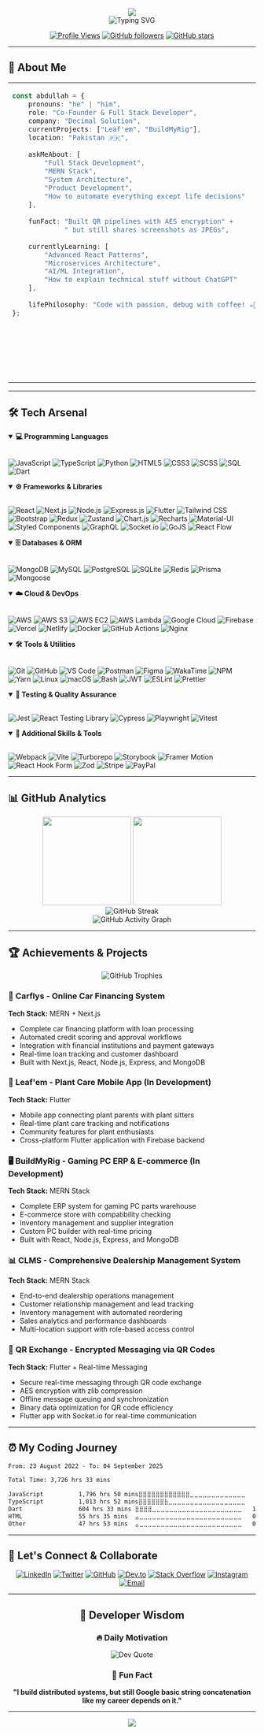<div align="center">
  <img src="https://capsule-render.vercel.app/api?type=waving&color=0:667eea,100:764ba2&height=300&section=header&text=Abdullah%20Saad&fontSize=80&fontAlign=50&fontAlignY=38&desc=Full-Stack%20Developer%20%7C%20Co-Founder%20at%20Decimal%20Solution&descAlign=50&descAlignY=55&animation=fadeIn" />
</div>

<div align="center">
  <img src="https://readme-typing-svg.demolab.com?font=Fira+Code&size=22&duration=3000&pause=1000&color=58A6FF&center=true&vCenter=true&multiline=true&width=700&height=120&lines=%F0%9F%9A%80+Building+the+future+with+code;%F0%9F%8C%9F+MERN+Stack+Enthusiast;%F0%9F%92%A1+Currently+crafting+Leaf'em+%26+BuildMyRig;%E2%9A%A1+Spaces+over+tabs+forever!;%F0%9F%94%A5+Turning+coffee+into+code+since+2022" alt="Typing SVG" />
</div>

<div align="center">
  
[![Profile Views](https://komarev.com/ghpvc/?username=abdullahsaad5&style=for-the-badge&color=brightgreen)](https://github.com/abdullahsaad5)
[![GitHub followers](https://img.shields.io/github/followers/abdullahsaad5?style=for-the-badge&color=blue)](https://github.com/abdullahsaad5)
[![GitHub stars](https://img.shields.io/github/stars/abdullahsaad5?style=for-the-badge&color=yellow)](https://github.com/abdullahsaad5)

</div>

---

## 🚀 About Me

<table>
<tr>
<td width="55%" valign="top">

```typescript
const abdullah = {
    pronouns: "he" | "him",
    role: "Co-Founder & Full Stack Developer",
    company: "Decimal Solution",
    currentProjects: ["Leaf'em", "BuildMyRig"],
    location: "Pakistan 🇵🇰",
    
    askMeAbout: [
        "Full Stack Development",
        "MERN Stack", 
        "System Architecture",
        "Product Development",
        "How to automate everything except life decisions"
    ],
    
    funFact: "Built QR pipelines with AES encryption" +
             " but still shares screenshots as JPEGs",
    
    currentlyLearning: [
        "Advanced React Patterns",
        "Microservices Architecture", 
        "AI/ML Integration",
        "How to explain technical stuff without ChatGPT"
    ],
    
    lifePhilosophy: "Code with passion, debug with coffee! ☕🐛➡️✨"
};
```

</td>
<td width="45%" valign="top">

<div align="center">
<img src="https://media.giphy.com/media/qgQUggAC3Pfv687qPC/giphy.gif" width="300" alt="Coding"/>
</div>

**Quick Facts:**
- 🔭 Co-Founder at **Decimal Solution**
- 🌱 Building **Leaf'em** & **BuildMyRig**
- 💬 Ask me about **MERN Stack**
- ⚡ **3,563+ hours** of coding (and counting...)
- 🎯 **50.08%** JS, **25.97%** TS *(Updated via WakaTime)*
- 🏆 Leading teams & running SCRUMs
- 🤖 Built family trees but can't trace the root of own problems

</td>
</tr>
</table>

---

## 🛠️ Tech Arsenal

<details open>
<summary><b>💻 Programming Languages</b></summary>
<br>

![JavaScript](https://img.shields.io/badge/-JavaScript%20(ES6+)-F7DF1E?style=for-the-badge&logo=javascript&logoColor=black)
![TypeScript](https://img.shields.io/badge/-TypeScript-3178C6?style=for-the-badge&logo=typescript&logoColor=white)
![Python](https://img.shields.io/badge/-Python-3776AB?style=for-the-badge&logo=python&logoColor=white)
![HTML5](https://img.shields.io/badge/-HTML5-E34F26?style=for-the-badge&logo=html5&logoColor=white)
![CSS3](https://img.shields.io/badge/-CSS3-1572B6?style=for-the-badge&logo=css3&logoColor=white)
![SCSS](https://img.shields.io/badge/-SCSS-CC6699?style=for-the-badge&logo=sass&logoColor=white)
![SQL](https://img.shields.io/badge/-SQL-4479A1?style=for-the-badge&logo=mysql&logoColor=white)
![Dart](https://img.shields.io/badge/-Dart-0175C2?style=for-the-badge&logo=dart&logoColor=white)

</details>

<details open>
<summary><b>⚙️ Frameworks & Libraries</b></summary>
<br>

![React](https://img.shields.io/badge/-React.js-61DAFB?style=for-the-badge&logo=react&logoColor=black)
![Next.js](https://img.shields.io/badge/-Next.js-000000?style=for-the-badge&logo=next.js&logoColor=white)
![Node.js](https://img.shields.io/badge/-Node.js-339933?style=for-the-badge&logo=node.js&logoColor=white)
![Express.js](https://img.shields.io/badge/-Express.js-000000?style=for-the-badge&logo=express&logoColor=white)
![Flutter](https://img.shields.io/badge/-Flutter-02569B?style=for-the-badge&logo=flutter&logoColor=white)
![Tailwind CSS](https://img.shields.io/badge/-Tailwind_CSS-38B2AC?style=for-the-badge&logo=tailwind-css&logoColor=white)
![Bootstrap](https://img.shields.io/badge/-Bootstrap-7952B3?style=for-the-badge&logo=bootstrap&logoColor=white)
![Redux](https://img.shields.io/badge/-Redux-764ABC?style=for-the-badge&logo=redux&logoColor=white)
![Zustand](https://img.shields.io/badge/-Zustand-FF6B6B?style=for-the-badge&logo=react&logoColor=white)
![Chart.js](https://img.shields.io/badge/-Chart.js-FF6384?style=for-the-badge&logo=chart.js&logoColor=white)
![Recharts](https://img.shields.io/badge/-Recharts-8884D8?style=for-the-badge&logo=react&logoColor=white)
![Material-UI](https://img.shields.io/badge/-Material--UI-0081CB?style=for-the-badge&logo=material-ui&logoColor=white)
![Styled Components](https://img.shields.io/badge/-Styled_Components-DB7093?style=for-the-badge&logo=styled-components&logoColor=white)
![GraphQL](https://img.shields.io/badge/-GraphQL-E10098?style=for-the-badge&logo=graphql&logoColor=white)
![Socket.io](https://img.shields.io/badge/-Socket.io-010101?style=for-the-badge&logo=socket.io&logoColor=white)
![GoJS](https://img.shields.io/badge/-GoJS-00ADD8?style=for-the-badge&logo=go&logoColor=white)
![React Flow](https://img.shields.io/badge/-React_Flow-FF6B6B?style=for-the-badge&logo=react&logoColor=white)

</details>

<details open>
<summary><b>🗄️ Databases & ORM</b></summary>
<br>

![MongoDB](https://img.shields.io/badge/-MongoDB-47A248?style=for-the-badge&logo=mongodb&logoColor=white)
![MySQL](https://img.shields.io/badge/-MySQL-4479A1?style=for-the-badge&logo=mysql&logoColor=white)
![PostgreSQL](https://img.shields.io/badge/-PostgreSQL-336791?style=for-the-badge&logo=postgresql&logoColor=white)
![SQLite](https://img.shields.io/badge/-SQLite-003B57?style=for-the-badge&logo=sqlite&logoColor=white)
![Redis](https://img.shields.io/badge/-Redis-DC382D?style=for-the-badge&logo=redis&logoColor=white)
![Prisma](https://img.shields.io/badge/-Prisma-2D3748?style=for-the-badge&logo=prisma&logoColor=white)
![Mongoose](https://img.shields.io/badge/-Mongoose-880000?style=for-the-badge&logo=mongoose&logoColor=white)

</details>

<details open>
<summary><b>☁️ Cloud & DevOps</b></summary>
<br>

![AWS](https://img.shields.io/badge/-AWS-232F3E?style=for-the-badge&logo=amazon-aws&logoColor=white)
![AWS S3](https://img.shields.io/badge/-AWS_S3-569A31?style=for-the-badge&logo=amazon-s3&logoColor=white)
![AWS EC2](https://img.shields.io/badge/-AWS_EC2-FF9900?style=for-the-badge&logo=amazon-ec2&logoColor=white)
![AWS Lambda](https://img.shields.io/badge/-AWS_Lambda-FF9900?style=for-the-badge&logo=aws-lambda&logoColor=white)
![Google Cloud](https://img.shields.io/badge/-Google_Cloud-4285F4?style=for-the-badge&logo=google-cloud&logoColor=white)
![Firebase](https://img.shields.io/badge/-Firebase-FFCA28?style=for-the-badge&logo=firebase&logoColor=black)
![Vercel](https://img.shields.io/badge/-Vercel-000000?style=for-the-badge&logo=vercel&logoColor=white)
![Netlify](https://img.shields.io/badge/-Netlify-00C7B7?style=for-the-badge&logo=netlify&logoColor=white)
![Docker](https://img.shields.io/badge/-Docker-2496ED?style=for-the-badge&logo=docker&logoColor=white)
![GitHub Actions](https://img.shields.io/badge/-GitHub_Actions-2088FF?style=for-the-badge&logo=github-actions&logoColor=white)
![Nginx](https://img.shields.io/badge/-Nginx-009639?style=for-the-badge&logo=nginx&logoColor=white)

</details>

<details open>
<summary><b>🛠️ Tools & Utilities</b></summary>
<br>

![Git](https://img.shields.io/badge/-Git-F05032?style=for-the-badge&logo=git&logoColor=white)
![GitHub](https://img.shields.io/badge/-GitHub-181717?style=for-the-badge&logo=github&logoColor=white)
![VS Code](https://img.shields.io/badge/-VS_Code-007ACC?style=for-the-badge&logo=visual-studio-code&logoColor=white)
![Postman](https://img.shields.io/badge/-Postman-FF6C37?style=for-the-badge&logo=postman&logoColor=white)
![Figma](https://img.shields.io/badge/-Figma-F24E1E?style=for-the-badge&logo=figma&logoColor=white)
![WakaTime](https://img.shields.io/badge/-WakaTime-000000?style=for-the-badge&logo=wakatime&logoColor=white)
![NPM](https://img.shields.io/badge/-NPM-CB3837?style=for-the-badge&logo=npm&logoColor=white)
![Yarn](https://img.shields.io/badge/-Yarn-2C8EBB?style=for-the-badge&logo=yarn&logoColor=white)
![Linux](https://img.shields.io/badge/-Linux-FCC624?style=for-the-badge&logo=linux&logoColor=black)
![macOS](https://img.shields.io/badge/-macOS-000000?style=for-the-badge&logo=apple&logoColor=white)
![Bash](https://img.shields.io/badge/-Bash-4EAA25?style=for-the-badge&logo=gnu-bash&logoColor=white)
![JWT](https://img.shields.io/badge/-JWT-000000?style=for-the-badge&logo=json-web-tokens&logoColor=white)
![ESLint](https://img.shields.io/badge/-ESLint-4B32C3?style=for-the-badge&logo=eslint&logoColor=white)
![Prettier](https://img.shields.io/badge/-Prettier-F7B93E?style=for-the-badge&logo=prettier&logoColor=black)

</details>

<details open>
<summary><b>🧪 Testing & Quality Assurance</b></summary>
<br>

![Jest](https://img.shields.io/badge/-Jest-C21325?style=for-the-badge&logo=jest&logoColor=white)
![React Testing Library](https://img.shields.io/badge/-React_Testing_Library-E33332?style=for-the-badge&logo=testing-library&logoColor=white)
![Cypress](https://img.shields.io/badge/-Cypress-17202C?style=for-the-badge&logo=cypress&logoColor=white)
![Playwright](https://img.shields.io/badge/-Playwright-2EAD33?style=for-the-badge&logo=playwright&logoColor=white)
![Vitest](https://img.shields.io/badge/-Vitest-6E9F18?style=for-the-badge&logo=vitest&logoColor=white)

</details>

<details open>
<summary><b>🎯 Additional Skills & Tools</b></summary>
<br>

![Webpack](https://img.shields.io/badge/-Webpack-8DD6F9?style=for-the-badge&logo=webpack&logoColor=black)
![Vite](https://img.shields.io/badge/-Vite-646CFF?style=for-the-badge&logo=vite&logoColor=white)
![Turborepo](https://img.shields.io/badge/-Turborepo-EF4444?style=for-the-badge&logo=turborepo&logoColor=white)
![Storybook](https://img.shields.io/badge/-Storybook-FF4785?style=for-the-badge&logo=storybook&logoColor=white)
![Framer Motion](https://img.shields.io/badge/-Framer_Motion-0055FF?style=for-the-badge&logo=framer&logoColor=white)
![React Hook Form](https://img.shields.io/badge/-React_Hook_Form-EC5990?style=for-the-badge&logo=reacthookform&logoColor=white)
![Zod](https://img.shields.io/badge/-Zod-3E67B1?style=for-the-badge&logo=zod&logoColor=white)
![Stripe](https://img.shields.io/badge/-Stripe-008CDD?style=for-the-badge&logo=stripe&logoColor=white)
![PayPal](https://img.shields.io/badge/-PayPal-00457C?style=for-the-badge&logo=paypal&logoColor=white)

</details>

---

## 📊 GitHub Analytics

<div align="center">
  <img height="180em" src="https://github-readme-stats.vercel.app/api?username=abdullahsaad5&show_icons=true&theme=tokyonight&include_all_commits=true&count_private=true&hide_border=true"/>
  <img height="180em" src="https://github-readme-stats.vercel.app/api/top-langs/?username=abdullahsaad5&layout=compact&langs_count=8&theme=tokyonight&hide_border=true"/>
</div>

<div align="center">
  <img src="https://streak-stats.demolab.com/?user=abdullahsaad5&theme=tokyonight&hide_border=true" alt="GitHub Streak" />
</div>

<div align="center">
  <img src="https://github-readme-activity-graph.vercel.app/graph?username=abdullahsaad5&theme=tokyo-night&hide_border=true" alt="GitHub Activity Graph" />
</div>

---

## 🏆 Achievements & Projects

<div align="center">
  <img src="https://github-profile-trophy.vercel.app/?username=abdullahsaad5&theme=tokyonight&no-frame=true&no-bg=false&margin-w=4&row=2" alt="GitHub Trophies" />
</div>

### 🚗 **Carflys** - Online Car Financing System
**Tech Stack:** MERN + Next.js
- Complete car financing platform with loan processing
- Automated credit scoring and approval workflows
- Integration with financial institutions and payment gateways
- Real-time loan tracking and customer dashboard
- Built with Next.js, React, Node.js, Express, and MongoDB

### 🌿 **Leaf'em** - Plant Care Mobile App (In Development)
**Tech Stack:** Flutter
- Mobile app connecting plant parents with plant sitters
- Real-time plant care tracking and notifications
- Community features for plant enthusiasts
- Cross-platform Flutter application with Firebase backend

### 🖥️ **BuildMyRig** - Gaming PC ERP & E-commerce (In Development)
**Tech Stack:** MERN Stack
- Complete ERP system for gaming PC parts warehouse
- E-commerce store with compatibility checking
- Inventory management and supplier integration
- Custom PC builder with real-time pricing
- Built with React, Node.js, Express, and MongoDB

### 📊 **CLMS** - Comprehensive Dealership Management System
**Tech Stack:** MERN Stack
- End-to-end dealership operations management
- Customer relationship management and lead tracking
- Inventory management with automated reordering
- Sales analytics and performance dashboards
- Multi-location support with role-based access control

### 🔐 **QR Exchange** - Encrypted Messaging via QR Codes
**Tech Stack:** Flutter + Real-time Messaging
- Secure real-time messaging through QR code exchange
- AES encryption with zlib compression
- Offline message queuing and synchronization
- Binary data optimization for QR code efficiency
- Flutter app with Socket.io for real-time communication

---

## ⏰ My Coding Journey

<!--START_SECTION:waka-->

```txt
From: 23 August 2022 - To: 04 September 2025

Total Time: 3,726 hrs 33 mins

JavaScript          1,796 hrs 50 mins⣿⣿⣿⣿⣿⣿⣿⣿⣿⣿⣿⣿⣀⣀⣀⣀⣀⣀⣀⣀⣀⣀⣀⣀⣀   48.22 %
TypeScript          1,013 hrs 52 mins⣿⣿⣿⣿⣿⣿⣷⣀⣀⣀⣀⣀⣀⣀⣀⣀⣀⣀⣀⣀⣀⣀⣀⣀⣀   27.21 %
Dart                604 hrs 33 mins ⣿⣿⣿⣿⣀⣀⣀⣀⣀⣀⣀⣀⣀⣀⣀⣀⣀⣀⣀⣀⣀⣀⣀⣀⣀   16.22 %
HTML                55 hrs 35 mins  ⣤⣀⣀⣀⣀⣀⣀⣀⣀⣀⣀⣀⣀⣀⣀⣀⣀⣀⣀⣀⣀⣀⣀⣀⣀   01.49 %
Other               47 hrs 53 mins  ⣤⣀⣀⣀⣀⣀⣀⣀⣀⣀⣀⣀⣀⣀⣀⣀⣀⣀⣀⣀⣀⣀⣀⣀⣀   01.29 %
```

<!--END_SECTION:waka-->

---

## 🤝 Let's Connect & Collaborate

<div align="center">

[![LinkedIn](https://img.shields.io/badge/-Abdullah%20Saad-0077B5?style=for-the-badge&logo=linkedin&logoColor=white)](https://linkedin.com/in/abdullahsaad5)
[![Twitter](https://img.shields.io/badge/-@abdullahsaad5t-1DA1F2?style=for-the-badge&logo=twitter&logoColor=white)](https://twitter.com/abdullahsaad5t)
[![GitHub](https://img.shields.io/badge/-abdullahsaad5-181717?style=for-the-badge&logo=github&logoColor=white)](https://github.com/abdullahsaad5)
[![Dev.to](https://img.shields.io/badge/-abdullahsaad5-0A0A0A?style=for-the-badge&logo=dev.to&logoColor=white)](https://dev.to/abdullahsaad5)
[![Stack Overflow](https://img.shields.io/badge/-Abdullah%20Saad-FE7A16?style=for-the-badge&logo=stack-overflow&logoColor=white)](https://stackoverflow.com/users/17722487/syed-abdullah-saad)
[![Instagram](https://img.shields.io/badge/-@syed__abdullah__saad-E4405F?style=for-the-badge&logo=instagram&logoColor=white)](https://instagram.com/syed_abdullah_saad)
[![Email](https://img.shields.io/badge/-Email-D14836?style=for-the-badge&logo=gmail&logoColor=white)](mailto:syedabdulahsaad1@gmail.com)

</div>

---

<div align="center">

## 💭 Developer Wisdom

<div align="center" width="100%">

### 🔥 Daily Motivation
<img src="https://quotes-github-readme.vercel.app/api?type=vertical&theme=tokyonight" alt="Dev Quote"/>

### 🎯 Fun Fact
**"I build distributed systems, but still Google basic string concatenation like my career depends on it."**

</div>

</div>

---

<div align="center">
  <img src="https://capsule-render.vercel.app/api?type=waving&color=0:667eea,100:764ba2&height=120&section=footer&text=Thanks%20for%20visiting!&fontSize=24&fontAlign=50&fontAlignY=70&animation=fadeIn" />
</div>

</div>
